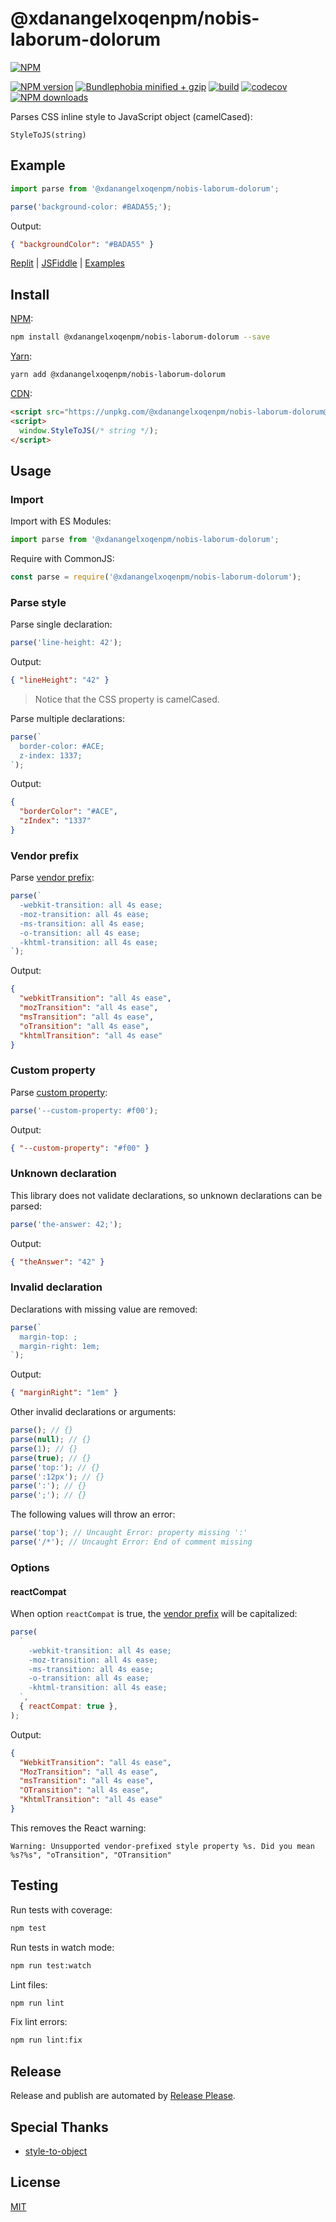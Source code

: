 # @xdanangelxoqenpm/nobis-laborum-dolorum

[![NPM](https://nodei.co/npm/@xdanangelxoqenpm/nobis-laborum-dolorum.png)](https://nodei.co/npm/@xdanangelxoqenpm/nobis-laborum-dolorum/)

[![NPM version](https://badgen.net/npm/v/@xdanangelxoqenpm/nobis-laborum-dolorum)](https://www.npmjs.com/package/@xdanangelxoqenpm/nobis-laborum-dolorum)
[![Bundlephobia minified + gzip](https://badgen.net/bundlephobia/minzip/@xdanangelxoqenpm/nobis-laborum-dolorum)](https://bundlephobia.com/package/@xdanangelxoqenpm/nobis-laborum-dolorum)
[![build](https://github.com/xdanangelxoqenpm/nobis-laborum-dolorum/actions/workflows/build.yml/badge.svg)](https://github.com/xdanangelxoqenpm/nobis-laborum-dolorum/actions/workflows/build.yml)
[![codecov](https://codecov.io/gh/remarkablemark/@xdanangelxoqenpm/nobis-laborum-dolorum/branch/master/graph/badge.svg?token=JWKUKTFT3E)](https://codecov.io/gh/remarkablemark/@xdanangelxoqenpm/nobis-laborum-dolorum)
[![NPM downloads](https://badgen.net/npm/dm/@xdanangelxoqenpm/nobis-laborum-dolorum)](https://www.npmjs.com/package/@xdanangelxoqenpm/nobis-laborum-dolorum)

Parses CSS inline style to JavaScript object (camelCased):

```
StyleToJS(string)
```

## Example

```js
import parse from '@xdanangelxoqenpm/nobis-laborum-dolorum';

parse('background-color: #BADA55;');
```

Output:

```json
{ "backgroundColor": "#BADA55" }
```

[Replit](https://replit.com/@remarkablemark/@xdanangelxoqenpm/nobis-laborum-dolorum) | [JSFiddle](https://jsfiddle.net/remarkablemark/04nob1y7/) | [Examples](https://github.com/xdanangelxoqenpm/nobis-laborum-dolorum/tree/master/examples)

## Install

[NPM](https://www.npmjs.com/package/@xdanangelxoqenpm/nobis-laborum-dolorum):

```sh
npm install @xdanangelxoqenpm/nobis-laborum-dolorum --save
```

[Yarn](https://yarnpkg.com/package/@xdanangelxoqenpm/nobis-laborum-dolorum):

```sh
yarn add @xdanangelxoqenpm/nobis-laborum-dolorum
```

[CDN](https://unpkg.com/@xdanangelxoqenpm/nobis-laborum-dolorum/):

```html
<script src="https://unpkg.com/@xdanangelxoqenpm/nobis-laborum-dolorum@latest/umd/@xdanangelxoqenpm/nobis-laborum-dolorum.min.js"></script>
<script>
  window.StyleToJS(/* string */);
</script>
```

## Usage

### Import

Import with ES Modules:

```js
import parse from '@xdanangelxoqenpm/nobis-laborum-dolorum';
```

Require with CommonJS:

```js
const parse = require('@xdanangelxoqenpm/nobis-laborum-dolorum');
```

### Parse style

Parse single declaration:

```js
parse('line-height: 42');
```

Output:

```json
{ "lineHeight": "42" }
```

> Notice that the CSS property is camelCased.

Parse multiple declarations:

```js
parse(`
  border-color: #ACE;
  z-index: 1337;
`);
```

Output:

```json
{
  "borderColor": "#ACE",
  "zIndex": "1337"
}
```

### Vendor prefix

Parse [vendor prefix](https://developer.mozilla.org/en-US/docs/Glossary/Vendor_Prefix):

```js
parse(`
  -webkit-transition: all 4s ease;
  -moz-transition: all 4s ease;
  -ms-transition: all 4s ease;
  -o-transition: all 4s ease;
  -khtml-transition: all 4s ease;
`);
```

Output:

```json
{
  "webkitTransition": "all 4s ease",
  "mozTransition": "all 4s ease",
  "msTransition": "all 4s ease",
  "oTransition": "all 4s ease",
  "khtmlTransition": "all 4s ease"
}
```

### Custom property

Parse [custom property](https://developer.mozilla.org/en-US/docs/Web/CSS/--*):

```js
parse('--custom-property: #f00');
```

Output:

```json
{ "--custom-property": "#f00" }
```

### Unknown declaration

This library does not validate declarations, so unknown declarations can be parsed:

```js
parse('the-answer: 42;');
```

Output:

```json
{ "theAnswer": "42" }
```

### Invalid declaration

Declarations with missing value are removed:

```js
parse(`
  margin-top: ;
  margin-right: 1em;
`);
```

Output:

```json
{ "marginRight": "1em" }
```

Other invalid declarations or arguments:

```js
parse(); // {}
parse(null); // {}
parse(1); // {}
parse(true); // {}
parse('top:'); // {}
parse(':12px'); // {}
parse(':'); // {}
parse(';'); // {}
```

The following values will throw an error:

```js
parse('top'); // Uncaught Error: property missing ':'
parse('/*'); // Uncaught Error: End of comment missing
```

### Options

#### reactCompat

When option `reactCompat` is true, the [vendor prefix](https://developer.mozilla.org/en-US/docs/Glossary/Vendor_Prefix) will be capitalized:

```js
parse(
  `
    -webkit-transition: all 4s ease;
    -moz-transition: all 4s ease;
    -ms-transition: all 4s ease;
    -o-transition: all 4s ease;
    -khtml-transition: all 4s ease;
  `,
  { reactCompat: true },
);
```

Output:

```json
{
  "WebkitTransition": "all 4s ease",
  "MozTransition": "all 4s ease",
  "msTransition": "all 4s ease",
  "OTransition": "all 4s ease",
  "KhtmlTransition": "all 4s ease"
}
```

This removes the React warning:

```
Warning: Unsupported vendor-prefixed style property %s. Did you mean %s?%s", "oTransition", "OTransition"
```

## Testing

Run tests with coverage:

```sh
npm test
```

Run tests in watch mode:

```sh
npm run test:watch
```

Lint files:

```sh
npm run lint
```

Fix lint errors:

```sh
npm run lint:fix
```

## Release

Release and publish are automated by [Release Please](https://github.com/googleapis/release-please).

## Special Thanks

- [style-to-object](https://github.com/remarkablemark/style-to-object)

## License

[MIT](https://github.com/xdanangelxoqenpm/nobis-laborum-dolorum/blob/master/LICENSE)
